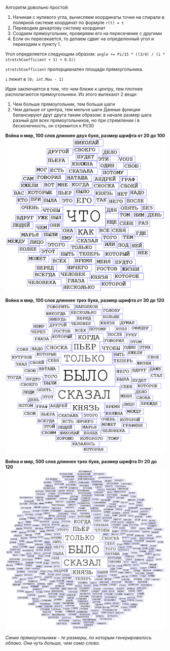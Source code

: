 Алгоритм довольно простой:
1) Начиная с нулевого угла, вычисляем координаты точки на спирали в полярной системе координат по формуле `r(t) = t`
2) Переводим декартову систему координат
3) Создаем прямоугольник, проверяем его на пересечение с другими
4) Если он пересекается, то делаем сдвиг на определенный угол и переходим к пункту 1.

Угол определяется следующим образом: `angle += Pi/15 * ((3/4) / (i * stretchCoefficient + 1) + 0.5))`

`stretchCoefficient` пропорцианален площади прямоугольника.

`i` лежит в `[0; int.Max - 1]`

Идея заключается в том, что чем ближе к центру, тем плотнее располагаются прямоугольники.
Из этого вытекают 2 вещи:
1) Чем больше прямоугольник, тем больше шаги
2) Чем дальше от центра, тем мельче шаги
Данные функции балансируют друг друга таким образом: в начале размер шага разный для всех прямоугольников, но при стремлении i в бесконечность, он стремится к PI/30


**Война и мир, 100 слов длиннее двух букв, размер шрифта от 20 до 100**
![1](https://raw.githubusercontent.com/Yewert/tdd/development/TagsCloudVisualization/TagsCloudVisualization/coolWords1.png)

**Война и мир, 100 слов длиннее трех букв, размер шрифта от 30 до 120**
![2](https://raw.githubusercontent.com/Yewert/tdd/development/TagsCloudVisualization/TagsCloudVisualization/coolWords2.png)

**Война и мир, 500 слов длиннее трех букв, размер шрифта 0т 20 до 120**
![3](https://raw.githubusercontent.com/Yewert/tdd/development/TagsCloudVisualization/TagsCloudVisualization/coolWords3.png)

_Синие прямоугольники - те размеры, по которым генерировалось облако. Они чуть больше, чем само слово._
